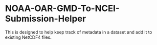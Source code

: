 # NOAA-OAR-GMD-To-NCEI-Submission-Helper
This is designed to help keep track of metadata in a dataset and add it to existing NetCDF4 files.
